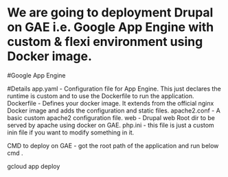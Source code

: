# We are going to deployment Drupal on GAE i.e. Google App Engine with custom & flexi environment using Docker image.

#Google App Engine

#Details
app.yaml - Configuration file for App Engine. This just declares the runtime is custom and to use the Dockerfile to run the application.
Dockerfile - Defines your docker image. It extends from the official nginx Docker image and adds the configuration and static files.
apache2.conf - A basic custom apache2 configuration file.
web - Drupal web Root dir to be served by apache using docker on GAE.
php.ini - this file is just a custom inin file if you want to modify something in it.

CMD to deploy on GAE -  got the root path of the application and run below cmd .

gcloud app deploy


